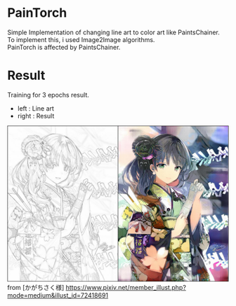 PainTorch
===
Simple Implementation of changing line art to color art like PaintsChainer.  
To implement this, i used Image2Image algorithms.  
PainTorch is affected by PaintsChainer.

# Result
Training for 3 epochs result.  

- left : Line art
- right : Result
  
![result.jpg](https://github.com/reppy4620/PainTorch/blob/master/imgs/result.jpg)  
from [かがちさく様] https://www.pixiv.net/member_illust.php?mode=medium&illust_id=72418691  
